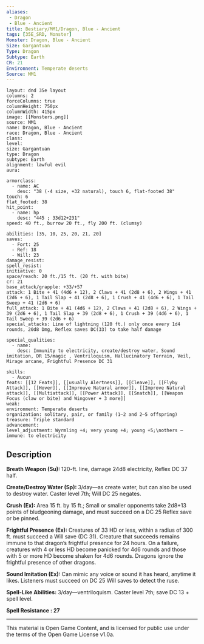 ```yaml
---
aliases:
 - Dragon
 - Blue - Ancient
title: Bestiary/MM1/Dragon, Blue - Ancient
tags: [35E_SRD, Monster]
Monster: Dragon, Blue - Ancient
Size: Gargantuan
Type: Dragon
Subtype: Earth
CR: 21
Environnent: Temperate deserts
Source: MM1
---
```


```statblock
layout: dnd 35e layout
columns: 2
forceColumns: true
columnHeight: 750px
columnWidth: 415px
image: [[Monsters.png]]
source: MM1
name: Dragon, Blue - Ancient
race: Dragon, Blue - Ancient
class: 
level: 
size: Gargantuan
type: Dragon
subtype: Earth
alignment: lawful evil
aura: 

armorclass:
  - name: AC
    desc: "38 (-4 size, +32 natural), touch 6, flat-footed 38"
touch: 6
flat_footed: 38
hit_point:
  - name: hp
    desc: "445 ; 33d12+231"
speed: 40 ft., burrow 20 ft., fly 200 ft. (clumsy)

abilities: [35, 10, 25, 20, 21, 20]
saves:
  - Fort: 25
  - Ref: 18
  - Will: 23
damage_resist: 
spell_resist: 
initiative: 0
space/reach: 20 ft./15 ft. (20 ft. with bite)
cr: 21
base_attack/grapple: +33/+57
attack: 1 Bite + 41 (4d6 + 12), 2 Claws + 41 (2d8 + 6), 2 Wings + 41 (2d6 + 6), 1 Tail Slap + 41 (2d8 + 6), 1 Crush + 41 (4d6 + 6), 1 Tail Sweep + 41 (2d6 + 6)
full_attack: 1 Bite + 41 (4d6 + 12), 2 Claws + 41 (2d8 + 6), 2 Wings + 39 (2d6 + 6), 1 Tail Slap + 39 (2d8 + 6), 1 Crush + 39 (4d6 + 6), 1 Tail Sweep + 39 (2d6 + 6)
special_attacks: Line of lightning (120 ft.) only once every 1d4 rounds, 20d8 Dmg, Reflex saves DC(33) to take half damage

special_qualities:
  - name: 
    desc: Immunity to electricity, create/destroy water, Sound imitation, DR 15/magic , Ventriloquism, Hallucinatory Terrain, Veil, Mirage arcane, Frightful Presence DC 31

skills:
  - Aucun
feats: [[12 Feats]], [[usually Alertness]], [[Cleave]], [[Flyby Attack]], [[Hover]], [[Improuve Natural armor]], [[Improve Natural attack]], [[Multiattack]], [[Power Attack]], [[Snatch]], [[Weapon Focus (claw or bite) and Wingover + 3 more]]
weak: 
environment: Temperate deserts
organization: solitary, pair, or family (1–2 and 2–5 offspring)
treasure: Triple standard
advancement: 
level_adjustment: Wyrmling +4; very young +4; young +5;\nothers —
immune: to electricity
```

## Description

<p>
						<b>Breath Weapon (Su): </b>120-ft. line, damage 24d8 electricity, Reflex DC 37 half.</p>
<p>
						<b>Create/Destroy Water (Sp): </b>3/day—as create water, but can also be used to destroy water. Caster level 7th; Will DC 25 negates.</p>
<p>
						<b>Crush (Ex): </b>Area 15 ft. by 15 ft.; Small or smaller opponents take 2d8+13 points of bludgeoning damage, and must succeed on a DC 25 Reflex save or be pinned.</p>
<p>
						<b>Frightful Presence (Ex): </b>Creatures of 33 HD or less, within a radius of 300 ft. must succeed a Will save (DC 31). Creature that succeeds remains immune to that dragon’s frightful presence for 24 hours. On a failure, creatures with 4 or less HD become panicked for 4d6 rounds and those with 5 or more HD become shaken for 4d6 rounds. Dragons ignore the frightful presence of other dragons.</p>
<p>
						<b>Sound Imitation (Ex): </b>Can mimic any voice or sound it has heard, anytime it likes. Listeners must succeed on DC 25 Will saves to detect the ruse.</p>
<p>
						<b>Spell-Like Abilities: </b>3/day—ventriloquism. Caster level 7th; save DC 13 + spell level.</p>
<p>
						<b>Spell Resistance : 27</b>
					</p>

---

This material is Open Game Content, and is licensed for public use under
the terms of the Open Game License v1.0a.

